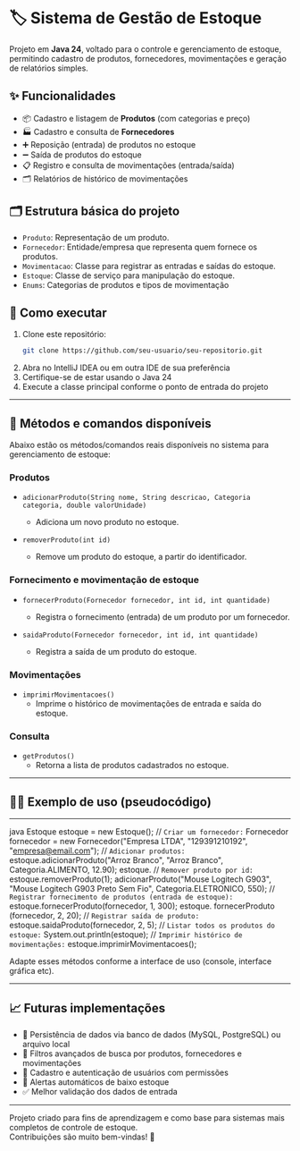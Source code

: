 # 🏷️ Sistema de Gestão de Estoque

Projeto em **Java 24**, voltado para o controle e gerenciamento de estoque, permitindo cadastro de produtos, fornecedores, movimentações e geração de relatórios simples.

## ✨ Funcionalidades

- 📦 Cadastro e listagem de **Produtos** (com categorias e preço)
- 🏭 Cadastro e consulta de **Fornecedores**
- ➕ Reposição (entrada) de produtos no estoque
- ➖ Saída de produtos do estoque
- 📋 Registro e consulta de movimentações (entrada/saída)
- 🗂️ Relatórios de histórico de movimentações

## 🗂️ Estrutura básica do projeto

- `Produto`: Representação de um produto.
- `Fornecedor`: Entidade/empresa que representa quem fornece os produtos.
- `Movimentacao`: Classe para registrar as entradas e saídas do estoque.
- `Estoque`: Classe de serviço para manipulação do estoque.
- `Enums`: Categorias de produtos e tipos de movimentação

## 🚀 Como executar

1. Clone este repositório:
    ```sh
    git clone https://github.com/seu-usuario/seu-repositorio.git
    ```
2. Abra no IntelliJ IDEA ou em outra IDE de sua preferência
3. Certifique-se de estar usando o Java 24
4. Execute a classe principal conforme o ponto de entrada do projeto

---

## 📝 Métodos e comandos disponíveis

Abaixo estão os métodos/comandos reais disponíveis no sistema para gerenciamento de estoque:

### Produtos
- `adicionarProduto(String nome, String descricao, Categoria categoria, double valorUnidade)`
  - Adiciona um novo produto no estoque.

- `removerProduto(int id)`
  - Remove um produto do estoque, a partir do identificador.

### Fornecimento e movimentação de estoque
- `fornecerProduto(Fornecedor fornecedor, int id, int quantidade)`
  - Registra o fornecimento (entrada) de um produto por um fornecedor.

- `saidaProduto(Fornecedor fornecedor, int id, int quantidade)`
  - Registra a saída de um produto do estoque.

### Movimentações
- `imprimirMovimentacoes()`
  - Imprime o histórico de movimentações de entrada e saída do estoque.

### Consulta
- `getProdutos()`
  - Retorna a lista de produtos cadastrados no estoque.

---

## 👨‍💻 Exemplo de uso (pseudocódigo)

---
java Estoque estoque = new Estoque();
// `Criar um fornecedor:` Fornecedor fornecedor = new Fornecedor("Empresa LTDA", "129391210192", "empresa@email.com");
// `Adicionar produtos:` estoque.adicionarProduto("Arroz Branco", "Arroz Branco", Categoria.ALIMENTO, 12.90); estoque.
// `Remover produto por id:` estoque.removerProduto(1);
adicionarProduto("Mouse Logitech G903", "Mouse Logitech G903 Preto Sem Fio", Categoria.ELETRONICO, 550);
// `Registrar fornecimento de produtos (entrada de estoque):` estoque.fornecerProduto(fornecedor, 1, 300); estoque.
fornecerProduto
(fornecedor, 2, 20);
// `Registrar saída de produto:` estoque.saidaProduto(fornecedor, 2, 5);
// `Listar todos os produtos do estoque:` System.out.println(estoque);
// `Imprimir histórico de movimentações:` estoque.imprimirMovimentacoes();

Adapte esses métodos conforme a interface de uso (console, interface gráfica etc).

---

## 📈 Futuras implementações

- 💾 Persistência de dados via banco de dados (MySQL, PostgreSQL) ou arquivo local
- 🔎 Filtros avançados de busca por produtos, fornecedores e movimentações
- 👤 Cadastro e autenticação de usuários com permissões
- 🚨 Alertas automáticos de baixo estoque
- ✅ Melhor validação dos dados de entrada

---

Projeto criado para fins de aprendizagem e como base para sistemas mais completos de controle de estoque.  
Contribuições são muito bem-vindas! 🚀
